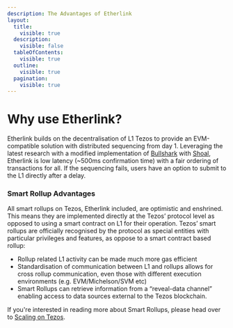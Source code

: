 ```yaml
---
description: The Advantages of Etherlink
layout:
  title:
    visible: true
  description:
    visible: false
  tableOfContents:
    visible: true
  outline:
    visible: true
  pagination:
    visible: true
---
```


# Why use Etherlink?

Etherlink builds on the decentralisation of L1 Tezos to provide an EVM-compatible solution with distributed sequencing from day 1.  Leveraging the latest research with a modified implementation of [Bullshark](https://arxiv.org/abs/2201.05677) with [Shoal](https://medium.com/aptoslabs/shoal-how-we-reduce-bullshark-latency-on-the-aptos-blockchain-44a600d977a1), Etherlink is low latency (\~500ms confirmation time) with a fair ordering of transactions for all. If the sequencing fails, users have an option to submit to the L1 directly after a delay.&#x20;

### Smart Rollup Advantages

All smart rollups on Tezos, Etherlink included, are optimistic and enshrined.  This means they are implemented directly at the Tezos’ protocol level as opposed to using a smart contract on L1 for their operation. Tezos’ smart rollups are officially recognised by the protocol as special entities with particular privileges and features, as oppose to a smart contract based rollup:

* Rollup related L1 activity can be made much more gas efficient
* Standardisation of communication between L1 and rollups allows for cross rollup communication, even those with different execution environments (e.g. EVM/Michelson/SVM etc)
* Smart Rollups can retrieve information from a “reveal-data channel” enabling access to data sources external to the Tezos blockchain.

If you're interested in reading more about Smart Rollups, please head over to [Scaling on Tezos](../resources/scaling-on-tezos.md).
